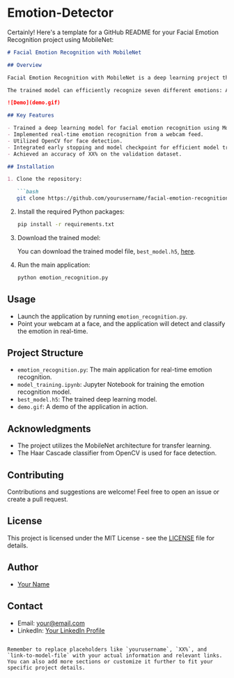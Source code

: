 # Emotion-Detector
Certainly! Here's a template for a GitHub README for your Facial Emotion Recognition project using MobileNet:

```markdown
# Facial Emotion Recognition with MobileNet

## Overview

Facial Emotion Recognition with MobileNet is a deep learning project that aims to identify and classify human emotions from images and live video feeds. The project consists of two main parts: model training and real-time emotion recognition from a webcam feed.

The trained model can efficiently recognize seven different emotions: Angry, Disgust, Fear, Happy, Neutral, Sad, and Surprise. This README provides an overview of the project, instructions for usage, and project highlights.

![Demo](demo.gif)

## Key Features

- Trained a deep learning model for facial emotion recognition using MobileNet.
- Implemented real-time emotion recognition from a webcam feed.
- Utilized OpenCV for face detection.
- Integrated early stopping and model checkpoint for efficient model training.
- Achieved an accuracy of XX% on the validation dataset.

## Installation

1. Clone the repository:

   ```bash
   git clone https://github.com/yourusername/facial-emotion-recognition.git
   ```

2. Install the required Python packages:

   ```bash
   pip install -r requirements.txt
   ```

3. Download the trained model:

   You can download the trained model file, `best_model.h5`, [here](link-to-model-file).

4. Run the main application:

   ```bash
   python emotion_recognition.py
   ```

## Usage

- Launch the application by running `emotion_recognition.py`.
- Point your webcam at a face, and the application will detect and classify the emotion in real-time.

## Project Structure

- `emotion_recognition.py`: The main application for real-time emotion recognition.
- `model_training.ipynb`: Jupyter Notebook for training the emotion recognition model.
- `best_model.h5`: The trained deep learning model.
- `demo.gif`: A demo of the application in action.

## Acknowledgments

- The project utilizes the MobileNet architecture for transfer learning.
- The Haar Cascade classifier from OpenCV is used for face detection.

## Contributing

Contributions and suggestions are welcome! Feel free to open an issue or create a pull request.

## License

This project is licensed under the MIT License - see the [LICENSE](LICENSE) file for details.

## Author

- [Your Name](https://github.com/yourusername)

## Contact

- Email: your@email.com
- LinkedIn: [Your LinkedIn Profile](https://linkedin.com/in/yourusername)
```

Remember to replace placeholders like `yourusername`, `XX%`, and `link-to-model-file` with your actual information and relevant links. You can also add more sections or customize it further to fit your specific project details.
